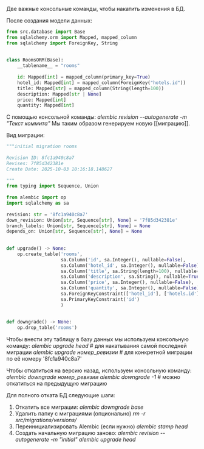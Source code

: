 Две важные консольные команды, чтобы накатить изменения в БД.

После создания модели данных:

```python
from src.database import Base  
from sqlalchemy.orm import Mapped, mapped_column  
from sqlalchemy import ForeignKey, String  
  
  
class RoomsORM(Base):  
    __tablename__ = "rooms"  
  
    id: Mapped[int] = mapped_column(primary_key=True)  
    hotel_id: Mapped[int] = mapped_column(ForeignKey("hotels.id"))  
    title: Mapped[str] = mapped_column(String(length=100))  
    description: Mapped[str | None]  
    price: Mapped[int]  
    quantity: Mapped[int]

```
С помощью консольной команды:
	*alembic revision --autogenerate -m "Текст коммита"*
Мы таким образом генерируем новую [[миграцию]].

Вид миграции:

```python
"""initial migration rooms  
  
Revision ID: 8fc1a940c8a7  
Revises: 7f85d342381e  
Create Date: 2025-10-03 10:16:18.148627  
  
"""  
from typing import Sequence, Union  
  
from alembic import op  
import sqlalchemy as sa  
  
revision: str = '8fc1a940c8a7'  
down_revision: Union[str, Sequence[str], None] = '7f85d342381e'  
branch_labels: Union[str, Sequence[str], None] = None  
depends_on: Union[str, Sequence[str], None] = None  
  
  
def upgrade() -> None:  
    op.create_table('rooms',  
                    sa.Column('id', sa.Integer(), nullable=False),  
                    sa.Column('hotel_id', sa.Integer(), nullable=False),  
                    sa.Column('title', sa.String(length=100), nullable=False),  
                    sa.Column('description', sa.String(), nullable=True),  
                    sa.Column('price', sa.Integer(), nullable=False),  
                    sa.Column('quantity', sa.Integer(), nullable=False),  
                    sa.ForeignKeyConstraint(['hotel_id'], ['hotels.id'], ),  
                    sa.PrimaryKeyConstraint('id')  
                    )  
  
  
def downgrade() -> None:  
    op.drop_table('rooms')
```
Чтобы внести эту таблицу в базу данных мы используем консольную команду:
	*alembic upgrade head* # для накатывания самой последней миграции
	*alembic upgrade номер_ревизии* # для конкретной миграции по её номеру '8fc1a940c8a7'

Чтобы откатиться на версию назад, используем консольную команду:
	*alembic downgrade* *номер_ревизии* 
	*alembic downgrade -1* # можно откатиться на предыдущую миграцию

Для полного отката БД следующие шаги:

1. Откатить все миграции:
   *alembic downgrade base*
2. Удалить папку с миграциями (опционально)
   *rm -r src/migrations/versions/*
3. Переинициализировать Alembic (если нужно)
   *alembic stamp head*
4. Создать начальную миграцию заново:
   *alembic revision --autogenerate -m "initial"*
   *alembic upgrade head*
